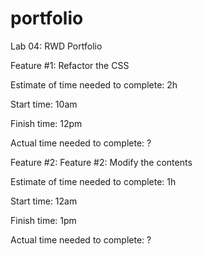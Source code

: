 # portfolio
Lab 04: RWD Portfolio

Feature #1: Refactor the CSS

Estimate of time needed to complete: 2h

Start time: 10am

Finish time: 12pm

Actual time needed to complete: ?

Feature #2: Feature #2: Modify the contents

Estimate of time needed to complete: 1h

Start time: 12am

Finish time: 1pm

Actual time needed to complete:  ?